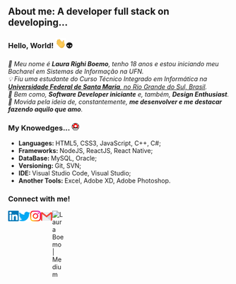 <!-- Guardar p quando eu fizer meu octo ;) 
<img align="right" alt="PC GIF" src="https://github.com/LauraBoemo/LauraBoemo/blob/main/LauraGifImagem/PC.gif" width="140" /> 
 -->

## About me: A developer full stack on developing...
### **Hello, World!** <img src="https://github.com/LauraBoemo/LauraBoemo/blob/main/LauraGifImagem/Hi.gif" width="24px">👽
<p>
  <em>
    🎀 Meu nome é <b>Laura Righi Boemo</b>, tenho 18 anos e estou iniciando meu Bacharel em Sistemas de Informação na UFN. </br>💡  Fiu uma estudante do Curso Técnico Integrado em Informática na <a href="https://www.ufsm.br/"> <b>Universidade Federal de Santa Maria</b>, no Rio Grande do Sul, Brasil</a>. </br>👾  Bem como, <b>Software Developer iniciante</b> e, também, <b>Design Enthusiast</b>. </br>🚀  Movida pela ideia de, constantemente, <b>me desenvolver e me destacar fazendo aquilo que amo</b>.</br>
  </em>  
</p>

### My Knowedges... <img src="https://github.com/LauraBoemo/LauraBoemo/blob/main/LauraGifImagem/powerup.gif" width="17px">
- <b>Languages: </b>HTML5, CSS3, JavaScript, C++, C#;<br>
- <b>Frameworks: </b>NodeJS, ReactJS, React Native;<br>
- <b>DataBase: </b>MySQL, Oracle;<br>
- <b>Versioning: </b>Git, SVN;<br>
- <b>IDE: </b>Visual Studio Code, Visual Studio;<br>
- <b>Another Tools: </b>Excel, Adobe XD, Adobe Photoshop.<br>

### Connect with me!&nbsp; 
<a href="https://www.linkedin.com/in/laura-boemo-956b92193/">
    <img align="left" alt="Laura Boemo | Linkedin" width="24px" src="https://github.com/LauraBoemo/LauraBoemo/blob/main/LauraGifImagem/Linkedin.svg" />
  </a> &nbsp;&nbsp;
  <a href="https://twitter.com/LauraBoemo">
    <img align="left" alt="Laura Boemo | Twitter" width="26px" src="https://github.com/LauraBoemo/LauraBoemo/blob/main/LauraGifImagem/Twitter.svg" />
  </a> &nbsp;&nbsp;
  <a href="https://www.instagram.com/lauraboemo/">
    <img align="left" alt="Laura Boemo | Instagram" width="24px" src="https://github.com/LauraBoemo/LauraBoemo/blob/main/LauraGifImagem/Instagram.svg" />
  </a> &nbsp;&nbsp;
  <a href="mailto:lauraboemo@gmail.com">
    <img align="left" alt="Laura Boemo | Gmail" width="26px" src="https://github.com/LauraBoemo/LauraBoemo/blob/main/LauraGifImagem/Gmail.svg" />
  </a>
  <a href="https://medium.com/@lauraboemo">
    <img align="left" alt="Laura Boemo | Medium" width="26px"src="https://cdn.svgporn.com/logos/medium.svg" />
  </a>

<!-- Pra quando eu tiver um Stats decente :D>
<h1 align="center">
<img alt="LauraB" src="https://github-readme-stats.vercel.app/api?username=LauraBoemo&show_icons=true&hide_border=true" />
</h1>
  



